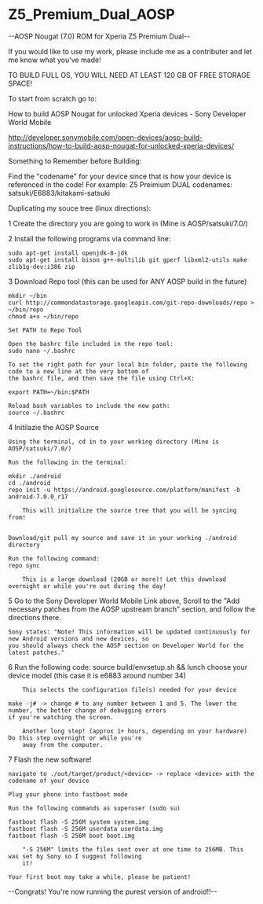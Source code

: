 # Z5_Premium_Dual_AOSP
--AOSP Nougat (7.0) ROM for Xperia Z5 Premium Dual--

If you would like to use my work, please include me as a contributer and let me know what you've made!

TO BUILD FULL OS, YOU WILL NEED AT LEAST 120 GB OF FREE STORAGE SPACE!

To start from scratch go to:

How to build AOSP Nougat for unlocked Xperia devices - Sony Developer World Mobile

http://developer.sonymobile.com/open-devices/aosp-build-instructions/how-to-build-aosp-nougat-for-unlocked-xperia-devices/

Something to Remember before Building:

Find the "codename" for your device since that is how your device is referenced in the code!
	For example: Z5 Preimium DUAL codenames: satsuki/E6883/kitakami-satsuki


Duplicating my souce tree (linux directions):

1 Create the directory you are going to work in (Mine is AOSP/satsuki/7.0/)

2 Install the following programs via command line:

	sudo apt-get install openjdk-8-jdk
	sudo apt-get install bison g++-multilib git gperf libxml2-utils make zlib1g-dev:i386 zip

3 Download Repo tool (this can be used for ANY AOSP build in the future)
	
	mkdir ~/bin
	curl http://commondatastorage.googleapis.com/git-repo-downloads/repo > ~/bin/repo
	chmod a+x ~/bin/repo

	Set PATH to Repo Tool

	Open the bashrc file included in the repo tool:
	sudo nano ~/.bashrc
	
	To set the right path for your local bin folder, paste the following code to a new line at the very bottom of
	the bashrc file, and then save the file using Ctrl+X:
	
	export PATH=~/bin:$PATH

	Reload bash variables to include the new path:
	source ~/.bashrc

4 Initilazie the AOSP Source

	Using the terminal, cd in to your working directory (Mine is AOSP/satsuki/7.0/)
	
	Run the following in the terminal:

	mkdir ./android
	cd ./android
	repo init -u https://android.googlesource.com/platform/manifest -b android-7.0.0_r17

		This will initialize the source tree that you will be syncing from!


	Download/git pull my source and save it in your working ./android directory

	Run the following command:
	repo sync

		This is a large download (20GB or more)! Let this download overnight or while you're out during the day!


5 Go to the Sony Developer World Mobile Link above, Scroll to the "Add necessary patches from the AOSP upstream branch" section, and follow the directions there.

	Sony states: "Note! This information will be updated continuously for new Android versions and new devices, so
	you should always check the AOSP section on Developer World for the latest patches."

6 Run the following code:
	source build/envsetup.sh && lunch
		choose your device model (this case it is e6883 around number 34)
		
		This selects the configuration file(s) needed for your device

	make -j# -> change # to any number between 1 and 5. The lower the number, the better change of debugging errors
	if you're watching the screen.
		
		Another long step! (approx 1+ hours, depending on your hardware) Do this step overnight or while you're
		away from the computer.


7 Flash the new software!

	navigate to ./out/target/product/<device> -> replace <device> with the codename of your device

	Plug your phone into fastboot mode

	Run the following commands as superuser (sudo su)

	fastboot flash -S 256M system system.img
	fastboot flash -S 256M userdata userdata.img
	fastboot flash -S 256M boot boot.img

		"-S 256M" limits the files sent over at one time to 256MB. This was set by Sony so I suggest following
		it!

	Your first boot may take a while, please be patient!

--Congrats! You're now running the purest version of android!!--
		
	
